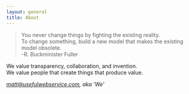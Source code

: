 ```yaml
---
layout: general
title: About
---
```


>You never change things by fighting the existing reality. <br>
To change something, build a new model that makes the existing model obsolete.<br>
-R. Buckminister Fuller

We value transparency, collaboration, and invention. <br>
We value people that create things that produce value.

*matt@usefulwebservice.com, aka 'We'*


